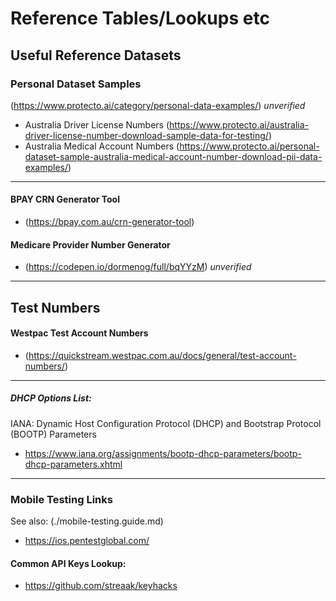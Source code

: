 # Reference Tables/Lookups etc

## Useful Reference Datasets


### Personal Dataset Samples
(https://www.protecto.ai/category/personal-data-examples/) _unverified_

- Australia Driver License Numbers (https://www.protecto.ai/australia-driver-license-number-download-sample-data-for-testing/)
- Australia Medical Account Numbers (https://www.protecto.ai/personal-dataset-sample-australia-medical-account-number-download-pii-data-examples/)

-----

#### BPAY CRN Generator Tool
- (https://bpay.com.au/crn-generator-tool)


#### Medicare Provider Number Generator
- (https://codepen.io/dormenog/full/bqYYzM) _unverified_

-----------

## Test Numbers

#### Westpac Test Account Numbers
- (https://quickstream.westpac.com.au/docs/general/test-account-numbers/)

-----

##### DHCP Options List:
IANA: Dynamic Host Configuration Protocol (DHCP) and Bootstrap Protocol (BOOTP) Parameters
- https://www.iana.org/assignments/bootp-dhcp-parameters/bootp-dhcp-parameters.xhtml

------

### Mobile Testing Links
See also: (./mobile-testing.guide.md)

- https://ios.pentestglobal.com/

#### Common API Keys Lookup:
- https://github.com/streaak/keyhacks

